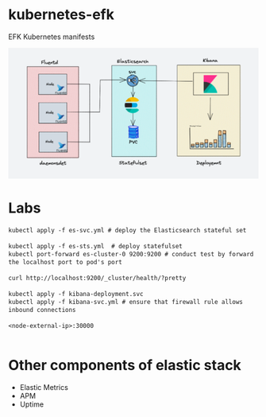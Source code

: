 # kubernetes-efk
EFK Kubernetes manifests

![Alt text](image.png)

# Labs
```
kubectl apply -f es-svc.yml # deploy the Elasticsearch stateful set

kubectl apply -f es-sts.yml  # deploy statefulset
kubectl port-forward es-cluster-0 9200:9200 # conduct test by forward the localhost port to pod's port

curl http://localhost:9200/_cluster/health/?pretty

kubectl apply -f kibana-deployment.svc
kubectl apply -f kibana-svc.yml # ensure that firewall rule allows inbound connections

<node-external-ip>:30000


```

# Other components of elastic stack

- Elastic Metrics
- APM
- Uptime